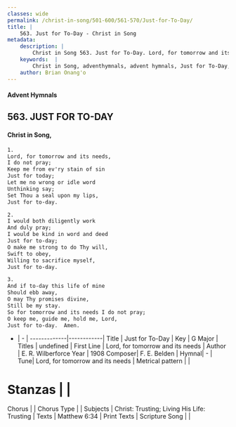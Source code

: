 ```yaml
---
classes: wide
permalink: /christ-in-song/501-600/561-570/Just-for-To-Day/
title: |
    563. Just for To-Day - Christ in Song
metadata:
    description: |
        Christ in Song 563. Just for To-Day. Lord, for tomorrow and its needs, I do not pray; Keep me from ev'ry stain of sin Just for today; Let me no wrong or idle word Unthinking say; Set Thou a seal upon my lips, Just for to-day.
    keywords:  |
        Christ in Song, adventhymnals, advent hymnals, Just for To-Day, Lord, for tomorrow and its needs. 
    author: Brian Onang'o
---
```


#### Advent Hymnals
## 563. JUST FOR TO-DAY
####  Christ in Song,

```txt
1.
Lord, for tomorrow and its needs,
I do not pray;
Keep me from ev'ry stain of sin
Just for today;
Let me no wrong or idle word
Unthinking say;
Set Thou a seal upon my lips,
Just for to-day.

2.
I would both diligently work
And duly pray;
I would be kind in word and deed
Just for to-day;
O make me strong to do Thy will,
Swift to obey,
Willing to sacrifice myself,
Just for to-day.  

3.
And if to-day this life of mine
Should ebb away,
O may Thy promises divine,
Still be my stay.
So for tomorrow and its needs I do not pray;
O keep me, guide me, hold me, Lord,
Just for to-day.  Amen.

```

- |   -  |
-------------|------------|
Title | Just for To-Day |
Key | G Major |
Titles | undefined |
First Line | Lord, for tomorrow and its needs |
Author | E. R. Wilberforce
Year | 1908
Composer| F. E. Belden |
Hymnal|  - |
Tune| Lord, for tomorrow and its needs |
Metrical pattern | |
# Stanzas |  |
Chorus |  |
Chorus Type |  |
Subjects | Christ: Trusting; Living His Life: Trusting |
Texts | Matthew 6:34 |
Print Texts | 
Scripture Song |  |
    
